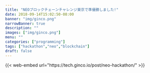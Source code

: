 ```yaml
---
title: "NEOブロックチェーンチャレンジ東京で準優勝しました!"
date: 2018-09-14T15:02:50-08:00
banner: "img/ginco.png"
narrowBanner: true
description: ""
images: ["img/ginco.png"]
menu: ""
categories: ["programming"]
tags: ["hackathon","neo","blockchain"]
draft: false
---
```

<p></p>
{{< web-embed url="https://tech.ginco.io/post/neo-hackathon/" >}}
